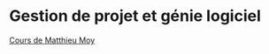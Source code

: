 # Gestion de projet et génie logiciel

[Cours de Matthieu Moy](https://forge.univ-lyon1.fr/matthieu.moy/mif01-2020)
